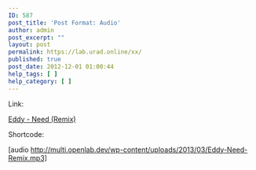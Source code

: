 ```yaml
---
ID: 587
post_title: 'Post Format: Audio'
author: admin
post_excerpt: ""
layout: post
permalink: https://lab.urad.online/xx/
published: true
post_date: 2012-12-01 01:00:44
help_tags: [ ]
help_category: [ ]
---
```

Link:

<a href="http://multi.openlab.dev/wp-content/uploads/2013/03/Eddy-Need-Remix.mp3">Eddy - Need (Remix)</a>

Shortcode:

[audio http://multi.openlab.dev/wp-content/uploads/2013/03/Eddy-Need-Remix.mp3]